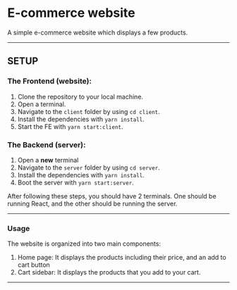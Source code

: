 # E-commerce website

A simple e-commerce website which displays a few products.

---

## SETUP

### The Frontend (website):

1. Clone the repository to your local machine.
2. Open a terminal.
3. Navigate to the `client` folder by using `cd client`.
4. Install the dependencies with `yarn install`.
5. Start the FE with `yarn start:client`.

### The Backend (server):

1. Open a **new** terminal
2. Navigate to the `server` folder by using `cd server`.
3. Install the dependencies with `yarn install`.
4. Boot the server with `yarn start:server`.

After following these steps, you should have 2 terminals. One should be running React, and the other should be running the server.

---

### Usage

The website is organized into two main components:

1. Home page: It displays the products including their price, and an add to cart button
2. Cart sidebar: It displays the products that you add to your cart.

---
